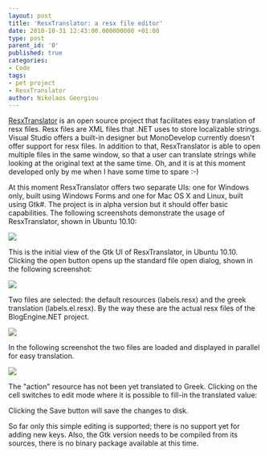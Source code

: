 ```yaml
---
layout: post
title: 'ResxTranslator: a resx file editor'
date: 2010-10-31 12:43:00.000000000 +01:00
type: post
parent_id: '0'
published: true
categories:
- Code
tags:
- pet project
- ResxTranslator
author: Nikolaos Georgiou
---
```


<a href="https://sourceforge.net/projects/resxtranslator/" target="_blank">ResxTranslator</a> is an open source project that facilitates easy translation of resx files. Resx files are XML files that .NET uses to store localizable strings. Visual Studio offers a built-in designer but MonoDevelop currently doesn't offer support for resx files. In addition to that, ResxTranslator is able to open multiple files in the same window, so that a user can translate strings while looking at the original text at the same time. Oh, and it is at this moment developed only by me when I have some time to spare :-)<!--more-->

At this moment ResxTranslator offers two separate UIs: one for Windows only, built using Windows Forms and one for Mac OS X and Linux, built using Gtk#. The project is in alpha version but it should offer basic capabilities. The following screenshots demonstrate the usage of ResxTranslator, shown in Ubuntu 10.10:

<img src="{{ site.baseurl }}/assets/2010/resxtranslatorgtk-empty.png" />

This is the initial view of the Gtk UI of ResxTranslator, in Ubuntu 10.10. Clicking the open button opens up the standard file open dialog, shown in the following screenshot:

<img src="{{ site.baseurl }}/assets/2010/resxtranslatorgtk-two-files.png" />

Two files are selected: the default resources (labels.resx) and the greek translation (labels.el.resx). By the way these are the actual resx files of the BlogEngine.NET project.

<img src="{{ site.baseurl }}/assets/2010/resxtranslatorgtk-open-dialog.png" />

In the following screenshot the two files are loaded and displayed in parallel for easy translation.

<img src="{{ site.baseurl }}/assets/2010/resxtranslatorgtk-editing.png" />

The "action" resource has not been yet translated to Greek. Clicking on the cell switches to edit mode where it is possible to fill-in the translated value:

Clicking the Save button will save the changes to disk.

So far only this simple editing is supported; there is no support yet for adding new keys. Also, the Gtk version needs to be compiled from its sources, there is no binary package available at this time.
